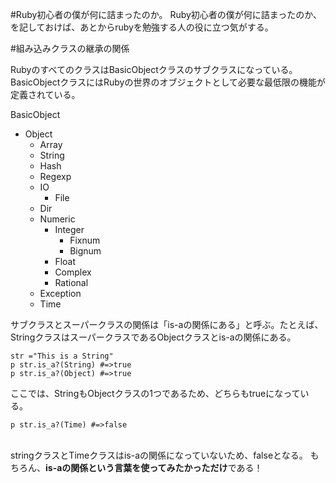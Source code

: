 #Ruby初心者の僕が何に詰まったのか。
Ruby初心者の僕が何に詰まったのか、を記しておけば、あとからrubyを勉強する人の役に立つ気がする。


#組み込みクラスの継承の関係

RubyのすべてのクラスはBasicObjectクラスのサブクラスになっている。BasicObjectクラスにはRubyの世界のオブジェクトとして必要な最低限の機能が定義されている。

BasicObject
* Object
  * Array
  * String
  * Hash
  * Regexp
  * IO
    * File
  * Dir
  * Numeric
    * Integer
      * Fixnum
      * Bignum
    * Float
    * Complex
    * Rational
  * Exception
  * Time

サブクラスとスーパークラスの関係は「is-aの関係にある」と呼ぶ。たとえば、StringクラスはスーパークラスであるObjectクラスとis-aの関係にある。

`str ="This is a String"`<br>
`p str.is_a?(String) #=>true`<br>
`p str.is_a?(Object) #=>true `<br>

ここでは、StringもObjectクラスの1つであるため、どちらもtrueになっている。

`p str.is_a?(Time) #=>false`<br><br>

stringクラスとTimeクラスはis-aの関係になっていないため、falseとなる。
もちろん、**is-aの関係という言葉を使ってみたかっただけ**である！

